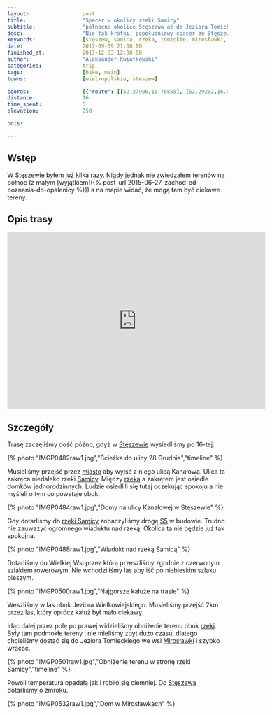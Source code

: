 ```yaml
---
layout:                 post
title:                  "Spacer w okolicy rzeki Samicy"
subtitle:               "północne okolice Stęszewa aż do Jeziora Tomickiego"
desc:                   "Nie tak krótki, popołudniowy spacer ze Stęszewa na północ, wzdłuż okolic rzeki Samicy. Celem było Jezioro Tomickie we wsi Mirosławki."
keywords:               [stęszew, samica, rzeka, tomickie, mirosławki, droga s5]
date:                   2017-09-09 21:00:00
finished_at:            2017-12-03 12:00:00
author:                 "Aleksander Kwiatkowski"
categories:             trip
tags:                   [hike, main]
towns:                  [wielkopolskie, steszew]

coords:                 [{"route": [[52.27906,16.70855], [52.29282,16.68924], [52.29061,16.67079], [52.29644,16.67061], [52.31381,16.64469], [52.31271,16.63534], [52.30463,16.65585]], "type": "hike"}]
distance:               16
time_spent:             5
elevation:              250  

pois:

---
```


[wiki-steszew]: https://pl.wikipedia.org/wiki/St%C4%99szew
[wiki-samica-rzeka]: https://pl.wikipedia.org/wiki/Samica_St%C4%99szewska
[wiki-s5]: https://pl.wikipedia.org/wiki/Droga_ekspresowa_S5_(Polska)
[wiki-miroslawki]: https://pl.wikipedia.org/wiki/Miros%C5%82awki


Wstęp
-----

W [Stęszewie][wiki-steszew] byłem już kilka razy. Nigdy jednak nie zwiedzałem terenów
na północ (z małym [wyjątkiem]({% post_url 2015-06-27-zachod-od-poznania-do-opalenicy %}))
a na mapie widać, że mogą tam być ciekawe tereny.

Opis trasy
----------

<iframe height='405' width='590' frameborder='0' allowtransparency='true' scrolling='no' src='https://www.strava.com/activities/1179175484/embed/0e24c183987c1cf44cb33be6066a782504bc2578'></iframe>

Szczegóły
---------

Trasę zaczęliśmy dość późno, gdyż w [Stęszewie][wiki-steszew] wysiedliśmy
po 16-tej.

{% photo "IMGP0482raw1.jpg","Ścieżka do ulicy 28 Grudnia","timeline" %}

Musieliśmy przejść przez [miasto][wiki-steszew] aby wyjść z niego ulicą
Kanałową. Ulica ta zakręca niedaleko rzeki [Samicy][wiki-samica-rzeka].
Między [rzeką][wiki-samica-rzeka] a zakrętem jest osiedle
domków jednorodzinnych. Ludzie osiedlili się tutaj oczekując spokoju
a nie myśleli o tym co powstaje obok.

{% photo "IMGP0484raw1.jpg","Domy na ulicy Kanałowej w Stęszewie" %}

Gdy dotarliśmy do [rzeki Samicy][wiki-samica-rzeka] zobaczyliśmy
drogę [S5][wiki-s5] w budowie. Trudno nie zauważyć ogromnego wiaduktu nad
rzeką. Okolica ta nie będzie już tak spokojna.

{% photo "IMGP0488raw1.jpg","Wiadukt nad rzeką Samicą" %}

Dotarliśmy do Wielkiej Wsi przez którą przeszliśmy zgodnie
z czerwonym szlakiem rowerowym. Nie wchodziliśmy las aby iść po niebieskim
szlaku pieszym.

{% photo "IMGP0500raw1.jpg","Najgorsze kałuże na trasie" %}

Weszliśmy w las obok Jeziora Wielkowiejskiego. Musieliśmy przejść 2km przez las,
który oprócz kałuż był mało ciekawy.

Idąc dalej przez polę po prawej widzieliśmy obniżenie terenu obok
[rzeki][wiki-samica-rzeka]. Były tam podmokłe tereny i nie mieliśmy zbyt dużo
czasu, dlatego chcieliśmy dostać się do Jeziora Tomieckiego we
wsi [Mirosławki][wiki-miroslawki] i szybko wracać.

{% photo "IMGP0501raw1.jpg","Obniżenie terenu w stronę rzeki Samicy","timeline" %}

Powoli temperatura opadała jak i robiło się ciemniej.
Do [Stęszewa][wiki-steszew] dotarliśmy o zmroku.

{% photo "IMGP0532raw1.jpg","Dom w Mirosławkach" %}
